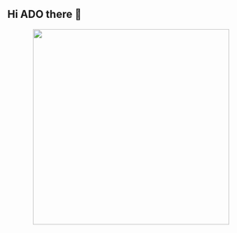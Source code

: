 ## Hi ADO there 👋
<p align="center"> 
<img src="https://media0.giphy.com/media/v1.Y2lkPTc5MGI3NjExeHZqeTh6eDNmdjhhd2pkYXptdmNveG03MzR1d3gwNjl4cXdtOHlmayZlcD12MV9pbnRlcm5hbF9naWZfYnlfaWQmY3Q9Zw/3o6fJ5z2bgCLBshZUA/giphy.gif" width="400">
</p>
<!--
**Adoozz/Adoozz** is a ✨ _special_ ✨ repository because its `README.md` (this file) appears on your GitHub profile.

Here are some ideas to get you started:

- 🔭 I’m currently working on ...
- 🌱 I’m currently learning ...
- 👯 I’m looking to collaborate on ...
- 🤔 I’m looking for help with ...
- 💬 Ask me about ...
- 📫 How to reach me: ...
- 😄 Pronouns: ...
- ⚡ Fun fact: ...
-->

